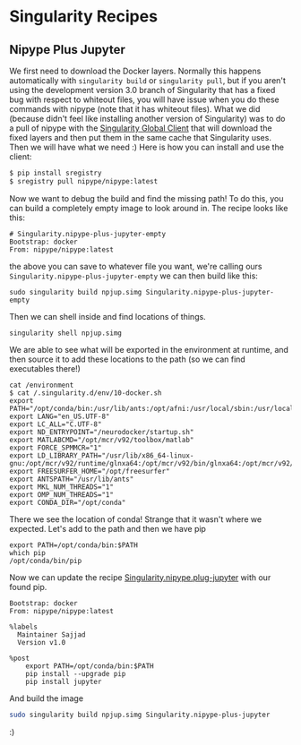 # Singularity Recipes

## Nipype Plus Jupyter
We first need to download the Docker layers. Normally this happens automatically with `singularity build` or `singularity pull`, but if you aren't using the development version 3.0 branch of Singularity that has a fixed bug with respect to whiteout files, you will have issue when you do these commands with nipype (note that it has whiteout files). What we did (because didn't feel like installing another version of Singularity) was to do a pull of nipype with the [Singularity Global Client](https://singularityhub.github.io/sregistry-cli) that will download the fixed layers and then put them in the same cache that Singularity uses. Then we will have what we need :)  Here is how you can install and use the client:

```bash
$ pip install sregistry
$ sregistry pull nipype/nipype:latest
```

Now we want to debug the build and find the missing path! To do this, you can build a completely empty image to look around in. The recipe looks like this:

```
# Singularity.nipype-plus-jupyter-empty
Bootstrap: docker
From: nipype/nipype:latest
```
the above you can save to whatever file you want, we're calling ours `Singularity.nipype-plus-jupyter-empty` we can then build like this:

```
sudo singularity build npjup.simg Singularity.nipype-plus-jupyter-empty
```

Then we can shell inside and find locations of things.

```
singularity shell npjup.simg
```

We are able to see what will be exported in the environment at runtime, and then source it to add these locations to the path (so we can find executables there!)

```
cat /environment
$ cat /.singularity.d/env/10-docker.sh 
export PATH="/opt/conda/bin:/usr/lib/ants:/opt/afni:/usr/local/sbin:/usr/local/bin:/usr/sbin:/usr/bin:/sbin:/bin"
export LANG="en_US.UTF-8"
export LC_ALL="C.UTF-8"
export ND_ENTRYPOINT="/neurodocker/startup.sh"
export MATLABCMD="/opt/mcr/v92/toolbox/matlab"
export FORCE_SPMMCR="1"
export LD_LIBRARY_PATH="/usr/lib/x86_64-linux-gnu:/opt/mcr/v92/runtime/glnxa64:/opt/mcr/v92/bin/glnxa64:/opt/mcr/v92/sys/os/glnxa64:"
export FREESURFER_HOME="/opt/freesurfer"
export ANTSPATH="/usr/lib/ants"
export MKL_NUM_THREADS="1"
export OMP_NUM_THREADS="1"
export CONDA_DIR="/opt/conda"
```

There we see the location of conda! Strange that it wasn't where we expected. Let's add to the path and then we have pip

```
export PATH=/opt/conda/bin:$PATH
which pip
/opt/conda/bin/pip
```

Now we can update the recipe [Singularity.nipype.plug-jupyter](Singularity.nipype.plug-jupyter) with our found pip.

```
Bootstrap: docker
From: nipype/nipype:latest

%labels
  Maintainer Sajjad
  Version v1.0

%post
    export PATH=/opt/conda/bin:$PATH
    pip install --upgrade pip
    pip install jupyter
```

And build the image

```bash
sudo singularity build npjup.simg Singularity.nipype-plus-jupyter
```

:)
